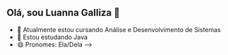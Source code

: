 ## Olá, sou Luanna Galliza 👋

- 🔭 Atualmente estou cursando Análise e Desenvolvimento de Sistemas
- 🌱 Estou estudando Java
- 😄 Pronomes: Ela/Dela
-->
